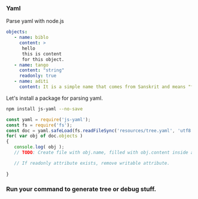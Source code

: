 ### Yaml

Parse yaml with node.js

```yaml |{type:'file', path: 'resources/objects.yaml'}
objects:
   - name: biblo
     content: >
      hello
      this is content
      for this object.
   - name: tango
     content: "string"
     readonly: true 
   - name: aditi
     content: It is a simple name that comes from Sanskrit and means "free," "boundless," "unimpaired," or "entire."

```

Let's install a package for parsing yaml.

```bash | {type:'command', failed_when: 'exitCode != 0' }
npm install js-yaml --no-save
```

```js |{type:'file', path: 'yaml.js'}
const yaml = require('js-yaml');
const fs = require('fs');
const doc = yaml.safeLoad(fs.readFileSync('resources/tree.yaml', 'utf8'));
for( var obj of doc.objects )
{
   console.log( obj );
   // TODO: Create file with obj.name, filled with obj.content inside an "objects" directory.

   // If readonly attribute exists, remove writable attribute. 
   
}
```

### Run your command to generate tree or debug stuff.

```bash|{type:'repl'}
```